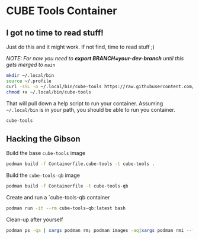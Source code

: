 # CUBE Tools Container


## I got no time to read stuff!

Just do this and it might work.  If not find, time to read stuff ;)


_NOTE: For now you need to **export BRANCH=your-dev-branch** until this gets
merged to `main`_

```sh
mkdir ~/.local/bin
source ~/.profile
curl -sSL -o ~/.local/bin/cube-tools https://raw.githubusercontent.com/battellecube/dotfiles/$BRANCH/cube-tools
chmod +x ~/.local/bin/cube-tools
```

That will pull down a help script to run your container.  Assuming `~/.local/bin` is in your path, you should be able to run you container.

```sh
cube-tools
```


## Hacking the Gibson

Build the base `cube-tools` image
```sh
podman build -f Containerfile.cube-tools -t cube-tools .
```

Build the `cube-tools-qb` image
```sh
podman build -f Containerfile -t cube-tools-qb
```

Create and run a `cube-tools-qb container
```sh
podman run -it --rm cube-tools-qb:latest bash
```

Clean-up after yourself
```sh
podman ps -qa | xargs podman rm; podman images -aq|xargs podman rmi --force
```

